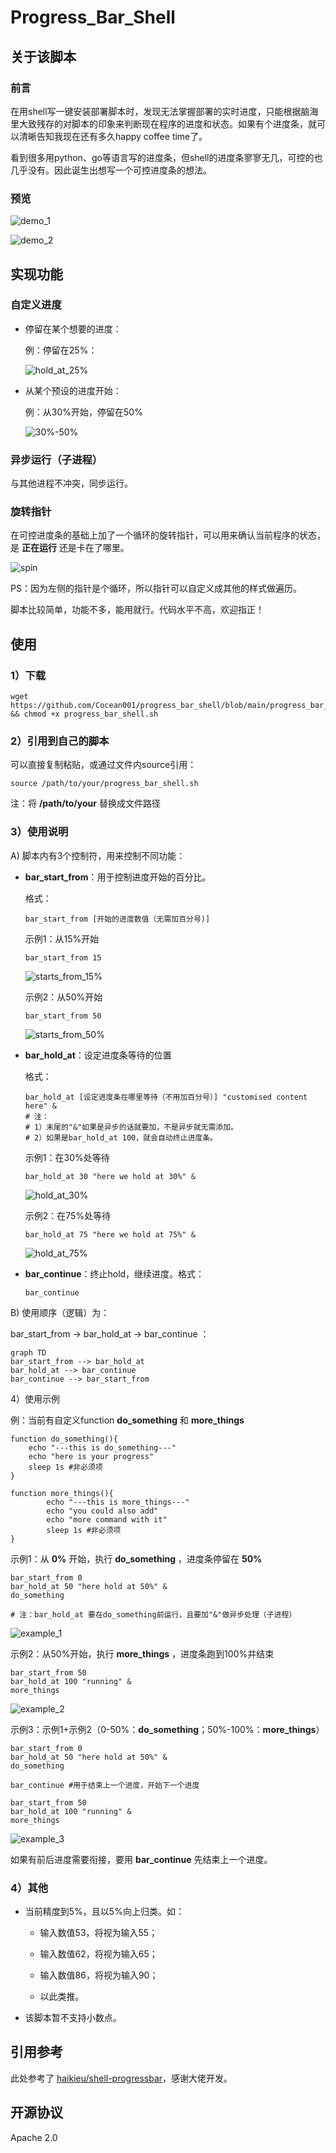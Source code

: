# Progress_Bar_Shell

## 关于该脚本

### 前言

在用shell写一键安装部署脚本时，发现无法掌握部署的实时进度，只能根据脑海里大致残存的对脚本的印象来判断现在程序的进度和状态。如果有个进度条，就可以清晰告知我现在还有多久happy coffee time了。

看到很多用python、go等语言写的进度条，但shell的进度条寥寥无几，可控的也几乎没有。因此诞生出想写一个可控进度条的想法。

### 预览

![demo_1](demo_gif/demo_1.gif)

![demo_2](README_zh.assets/demo_2.gif)

## 实现功能

### 自定义进度

- 停留在某个想要的进度：

  例：停留在25%：

  ![hold_at_25%](demo_gif/hold_at_25%25.gif)

- 从某个预设的进度开始：

  例：从30%开始，停留在50%

  ![30%-50%](demo_gif/30%25-50%25.gif)

### 异步运行（子进程）

与其他进程不冲突，同步运行。

### 旋转指针

在可控进度条的基础上加了一个循环的旋转指针，可以用来确认当前程序的状态，是 **正在运行** 还是卡在了哪里。

![spin](demo_gif/spin.gif)

PS：因为左侧的指针是个循环，所以指针可以自定义成其他的样式做遍历。

脚本比较简单，功能不多，能用就行。代码水平不高，欢迎指正！



## 使用

### 1）下载

```
wget https://github.com/Cocean001/progress_bar_shell/blob/main/progress_bar_shell.sh && chmod +x progress_bar_shell.sh
```



### 2）引用到自己的脚本

可以直接复制粘贴，或通过文件内source引用：

```
source /path/to/your/progress_bar_shell.sh
```

注：将 **/path/to/your** 替换成文件路径



### 3）使用说明

A) 脚本内有3个控制符，用来控制不同功能：

- **bar_start_from**：用于控制进度开始的百分比。

  格式：

  ```shell
  bar_start_from [开始的进度数值（无需加百分号)]
  ```

  示例1：从15%开始

  ```shell
  bar_start_from 15
  ```

  ![starts_from_15%](demo_gif/starts_from_15%25.gif)

  示例2：从50%开始

  ```
  bar_start_from 50
  ```

  ![starts_from_50%](demo_gif/starts_from_50%25.gif)

  

- **bar_hold_at**：设定进度条等待的位置

  格式：

  ```shell
  bar_hold_at [设定进度条在哪里等待（不用加百分号）] "customised content here" &
  # 注：
  # 1）末尾的"&"如果是异步的话就要加，不是异步就无需添加。
  # 2）如果是bar_hold_at 100，就会自动终止进度条。
  ```

  示例1：在30%处等待

  ```shell
  bar_hold_at 30 "here we hold at 30%" &
  ```

  ![hold_at_30%](demo_gif/hold_at_30%25.gif)

  示例2：在75%处等待

  ```shell
  bar_hold_at 75 "here we hold at 75%" &
  ```

  ![hold_at_75%](demo_gif/hold_at_75%25.gif)

- **bar_continue**：终止hold，继续进度。格式：

  ```shell
  bar_continue
  ```



B) 使用顺序（逻辑）为：

bar_start_from -> bar_hold_at -> bar_continue ：



```mermaid
graph TD
bar_start_from --> bar_hold_at
bar_hold_at --> bar_continue
bar_continue --> bar_start_from

```

4）使用示例

例：当前有自定义function **do_something** 和 **more_things**

```shell
function do_something(){
    echo "---this is do_something---"
    echo "here is your progress"
    sleep 1s #非必须项
}

function more_things(){
		echo "---this is more_things---"
		echo "you could also add"
		echo "more command with it"
		sleep 1s #非必须项
}
```



示例1：从 **0%** 开始，执行 **do_something** ，进度条停留在 **50%**

```shell
bar_start_from 0
bar_hold_at 50 "here hold at 50%" & 
do_something

# 注：bar_hold_at 要在do_something前运行，且要加"&"做异步处理（子进程）
```

![example_1](demo_gif/example_1.gif)

示例2：从50%开始，执行 **more_things** ，进度条跑到100%并结束

```shell
bar_start_from 50
bar_hold_at 100 "running" &
more_things
```

![example_2](demo_gif/example_2.gif)

示例3：示例1+示例2（0-50%：**do_something**；50%-100%：**more_things**）

```shell
bar_start_from 0
bar_hold_at 50 "here hold at 50%" &
do_something

bar_continue #用于结束上一个进度，开始下一个进度

bar_start_from 50
bar_hold_at 100 "running" &
more_things
```

![example_3](https://github.com/Cocean001/progress_bar_shell/blob/main/demo_gif/example_3.gif)

如果有前后进度需要衔接，要用 **bar_continue** 先结束上一个进度。

### 4）其他

- 当前精度到5%，且以5%向上归类。如：

  - 输入数值53，将视为输入55；

  - 输入数值62，将视为输入65；

  - 输入数值86，将视为输入90；
  - 以此类推。

- 该脚本暂不支持小数点。



## 引用参考

此处参考了  [haikieu/shell-progressbar](https://github.com/haikieu/shell-progressbar)，感谢大佬开发。



## 开源协议

Apache 2.0
